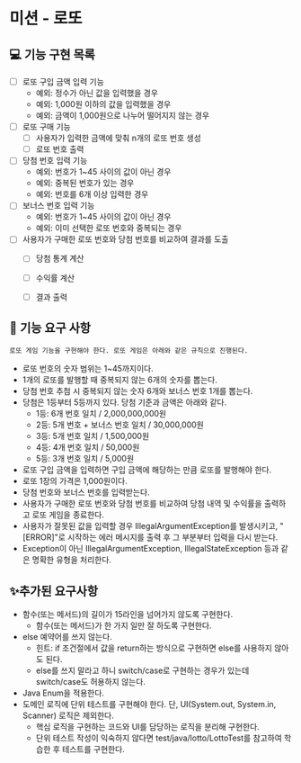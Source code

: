 # 미션 - 로또

## 💻 기능 구현 목록
 - [ ] 로또 구입 금액 입력 기능
   - 예외: 정수가 아닌 값을 입력했을 경우 
   - 예외: 1,000원 이하의 값을 입력했을 경우
   - 예외: 금액이 1,000원으로 나누어 떨어지지 않는 경우
 - [ ] 로또 구매 기능
   - [ ] 사용자가 입력한 금액에 맞춰 n개의 로또 번호 생성
   - [ ] 로또 번호 출력
 - [ ] 당첨 번호 입력 기능
   - 예외: 번호가 1~45 사이의 값이 아닌 경우
   - 예외: 중복된 번호가 있는 경우
   - 예외: 번호를 6개 이상 입력한 경우
 - [ ] 보너스 번호 입력 기능
   - 예외: 번호가 1~45 사이의 값이 아닌 경우
   - 예외: 이미 선택한 로또 번호와 중복되는 경우
 - [ ] 사용자가 구매한 로또 번호와 당첨 번호를 비교하여 결과를 도출
   - [ ] 당첨 통계 계산
   - [ ] 수익률 계산
   - [ ] 결과 출력


## 🚀 기능 요구 사항
    로또 게임 기능을 구현해야 한다. 로또 게임은 아래와 같은 규칙으로 진행된다.

 - 로또 번호의 숫자 범위는 1~45까지이다.
 - 1개의 로또를 발행할 때 중복되지 않는 6개의 숫자를 뽑는다.
 - 당첨 번호 추첨 시 중복되지 않는 숫자 6개와 보너스 번호 1개를 뽑는다.
 - 당첨은 1등부터 5등까지 있다. 당첨 기준과 금액은 아래와 같다.
   - 1등: 6개 번호 일치 / 2,000,000,000원
   - 2등: 5개 번호 + 보너스 번호 일치 / 30,000,000원
   - 3등: 5개 번호 일치 / 1,500,000원
   - 4등: 4개 번호 일치 / 50,000원
   - 5등: 3개 번호 일치 / 5,000원
  - 로또 구입 금액을 입력하면 구입 금액에 해당하는 만큼 로또를 발행해야 한다.
  - 로또 1장의 가격은 1,000원이다.
  - 당첨 번호와 보너스 번호를 입력받는다.
  - 사용자가 구매한 로또 번호와 당첨 번호를 비교하여 당첨 내역 및 수익률을 출력하고 로또 게임을 종료한다.
  - 사용자가 잘못된 값을 입력할 경우 IllegalArgumentException를 발생시키고, "[ERROR]"로 시작하는 에러 메시지를 출력 후 그 부분부터 입력을 다시 받는다.
  - Exception이 아닌 IllegalArgumentException, IllegalStateException 등과 같은 명확한 유형을 처리한다.

## ✨추가된 요구사항
 - 함수(또는 메서드)의 길이가 15라인을 넘어가지 않도록 구현한다.
   - 함수(또는 메서드)가 한 가지 일만 잘 하도록 구현한다.
 - else 예약어를 쓰지 않는다.
   - 힌트: if 조건절에서 값을 return하는 방식으로 구현하면 else를 사용하지 않아도 된다.
   - else를 쓰지 말라고 하니 switch/case로 구현하는 경우가 있는데 switch/case도 허용하지 않는다.
 - Java Enum을 적용한다.
 - 도메인 로직에 단위 테스트를 구현해야 한다. 단, UI(System.out, System.in, Scanner) 로직은 제외한다.
   - 핵심 로직을 구현하는 코드와 UI를 담당하는 로직을 분리해 구현한다.
   - 단위 테스트 작성이 익숙하지 않다면 test/java/lotto/LottoTest를 참고하여 학습한 후 테스트를 구현한다.